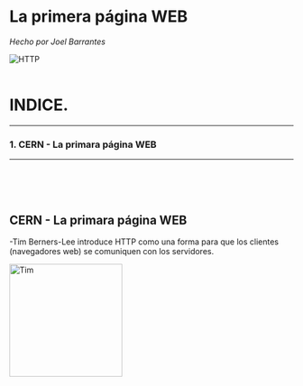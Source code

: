 # La primera página WEB
*Hecho por Joel Barrantes*

![HTTP](https://media.giphy.com/media/3o6ZsZEOXlYKfrFVW8/giphy.gif)
<br />
<br />
# INDICE.
-----------------------
### 1. CERN - La primara página WEB
*****************************
<br />
<br />
<br />

## CERN - La primara página WEB

-Tim Berners-Lee introduce HTTP como una forma para que los clientes (navegadores web) se comuniquen con los servidores. 

<img src="/img/Tim_Berners_Lee.jpg" alt="Tim" width="200"/>

